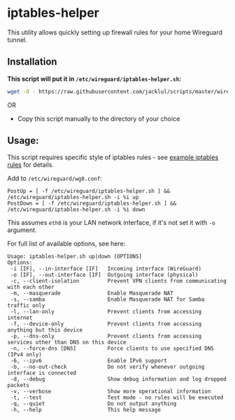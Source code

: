 # iptables-helper

This utility allows quickly setting up firewall rules for your home Wireguard tunnel.

## Installation

**This script will put it in `/etc/wireguard/iptables-helper.sh`:**

```bash
wget -O - https://raw.githubusercontent.com/jacklul/scripts/master/wireguard/iptables-helper/install.sh | sudo bash
```

OR

- Copy this script manually to the directory of your choice

## Usage:

This script requires specific style of iptables rules - see [example iptables rules](iptables-example/) for details.

Add to `/etc/wireguard/wg0.conf`:
```
PostUp = [ -f /etc/wireguard/iptables-helper.sh ] && /etc/wireguard/iptables-helper.sh -i %i up
PostDown = [ -f /etc/wireguard/iptables-helper.sh ] && /etc/wireguard/iptables-helper.sh -i %i down
```

This assumes `eth0` is your LAN network interface, if it's not set it with `-o` argument.

For full list of available options, see here:

```
Usage: iptables-helper.sh up|down [OPTIONS]
Options:
 -i [IF], --in-interface [IF]   Incoming interface (WireGuard)
 -o [IF], --out-interface [IF]  Outgoing interface (physical)
 -c, --client-isolation         Prevent VPN clients from communicating with each other
 -m, --masquerade               Enable Masquerade NAT
 -s, --samba                    Enable Masquerade NAT for Samba traffic only
 -l, --lan-only                 Prevent clients from accessing internet
 -f, --device-only              Prevent clients from accessing anything but this device
 -p, --dns-only                 Prevent clients from accessing services other than DNS on this device
 -n, --force-dns [DNS]          Force clients to use specified DNS (IPv4 only)
 -6, --ipv6                     Enable IPv6 support
 -b, --no-out-check             Do not verify whenever outgoing interface is connected
 -d, --debug                    Show debug information and log dropped packets
 -v, --verbose                  Show more operational information
 -t, --test                     Test mode - no rules will be executed
 -q, --quiet                    Do not output anything
 -h, --help                     This help message
```
